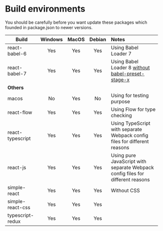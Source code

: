 # Build environments
You should be carefully before you want update these packages which founded in package.json to newer versions.

|Build|Windows|MacOS|Debian|Notes|
|---|:---:|:---:|:---:|:---|
|react-babel-6|Yes|Yes|Yes|Using Babel Loader 7|
|react-babel-7|Yes|Yes|Yes|Using Babel Loader 8 [without babel-preset-stage-x](https://babeljs.io/blog/2018/07/27/removing-babels-stage-presets)|
|**Others**|||||
|macos|No|Yes|No|Using for testing purpose|
|react-flow|Yes|Yes|Yes|Using Flow for type checking|
|react-typescript|Yes|Yes|Yes|Using TypeScript with separate Webpack config files for different reasons|
|react-js|Yes|Yes|Yes|Using pure JavaScript with separate  Webpack config files for different reasons|
|simple-react|Yes|Yes|Yes|Without CSS|
|simple-react-css|Yes|Yes|Yes||
|typescript-redux|Yes|Yes|Yes||


